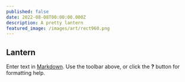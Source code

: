 ```yaml
---
published: false
date: 2022-08-08T00:00:00.000Z
description: A pretty lantern
featured_image: /images/art/rect960.png
---
```

## Lantern

Enter text in [Markdown](http://daringfireball.net/projects/markdown/). Use the toolbar above, or click the **?** button for formatting help.

